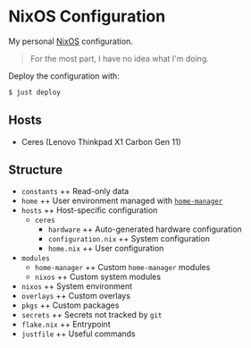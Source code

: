 # NixOS Configuration

My personal [NixOS](https://nixos.org/) configuration.

> For the most part, I have no idea what I'm doing.

Deploy the configuration with:
```sh
$ just deploy 
```

## Hosts

- Ceres (Lenovo Thinkpad X1 Carbon Gen 11)

## Structure

- `constants` ++ Read-only data
- `home` ++ User environment managed with [`home-manager`](https://github.com/nix-community/home-manager)
- `hosts` ++ Host-specific configuration
  - `ceres`
    - `hardware` ++ Auto-generated hardware configuration
    - `configuration.nix` ++ System configuration
    - `home.nix` ++ User configuration
- `modules`
  - `home-manager` ++ Custom `home-manager` modules
  - `nixos` ++ Custom system modules 
- `nixos` ++ System environment
- `overlays` ++ Custom overlays
- `pkgs` ++ Custom packages
- `secrets` ++ Secrets not tracked by `git`
- `flake.nix` ++ Entrypoint
- `justfile` ++ Useful commands
